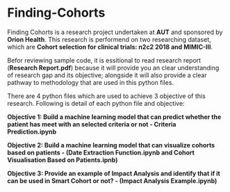 # Finding-Cohorts

Finding Cohorts is a research project undertaken at **AUT** and sponsored by **Orion Health**. This research is performend on two researching dataset, which are **Cohort selection for clinical trials: n2c2 2018 and MIMIC-III**.

Befor reviewing sample code, it is essitional to read research report (**Research Report.pdf**) because it will provide you an clear understanding of research gap and its objective; alongside it will also provide a clear pathway to methodology that are used in this python files. 

There are 4 python files which are used to achieve 3 objective of this research. Following is detail of each python file and objective:

**Objective 1: Build a machine learning model that can predict whether the patient has meet with an selected criteria or not - Criteria Prediction.ipynb**

**Objective 2: Build a machine learning model that can visualize cohorts based on patients - (Date Extraction Function.ipynb and Cohort Visualisation Based on Patients.ipnb)**

**Objective 3: Provide an example of Impact Analysis and identify that if it can be used in Smart Cohort or not? - (Impact Analysis Example.ipynb)**
